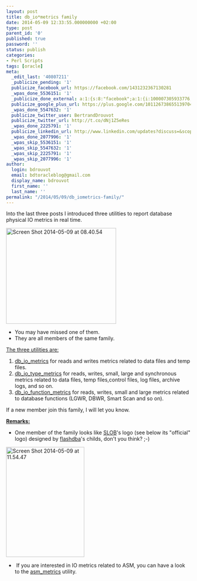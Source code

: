 ```yaml
---
layout: post
title: db_io*metrics family
date: 2014-05-09 12:33:55.000000000 +02:00
type: post
parent_id: '0'
published: true
password: ''
status: publish
categories:
- Perl Scripts
tags: [oracle]
meta:
  _edit_last: '40807211'
  _publicize_pending: '1'
  publicize_facebook_url: https://facebook.com/1431232367130281
  _wpas_done_5536151: '1'
  _publicize_done_external: a:1:{s:8:"facebook";a:1:{i:100007305933776;b:1;}}
  publicize_google_plus_url: https://plus.google.com/101126738655139704850/posts/3FqcqaqeLWr
  _wpas_done_5547632: '1'
  publicize_twitter_user: BertrandDrouvot
  publicize_twitter_url: http://t.co/dNj1Z5eRes
  _wpas_done_2225791: '1'
  publicize_linkedin_url: http://www.linkedin.com/updates?discuss=&scope=16310177&stype=M&topic=5870495690811011072&type=U&a=cEZf
  _wpas_done_2077996: '1'
  _wpas_skip_5536151: '1'
  _wpas_skip_5547632: '1'
  _wpas_skip_2225791: '1'
  _wpas_skip_2077996: '1'
author:
  login: bdrouvot
  email: bdtoracleblog@gmail.com
  display_name: bdrouvot
  first_name: ''
  last_name: ''
permalink: "/2014/05/09/db_iometrics-family/"
---
```


Into the last three posts I introduced three utilities to report database physical IO metrics in real time.

<img src="{{ site.baseurl }}/assets/images/screen-shot-2014-05-09-at-08-40-54.png" class="alignright size-medium wp-image-1970" width="300" height="261" alt="Screen Shot 2014-05-09 at 08.40.54" />

-   You may have missed one of them.
-   They are all members of the same family.

<span style="text-decoration:underline;">The three utilities are:</span>

1.  [db\_io\_metrics](http://bdrouvot.wordpress.com/db_io_metrics_script/ "db_io_metrics") for reads and writes metrics related to data files and temp files.
2.  [db\_io\_type\_metrics](http://bdrouvot.wordpress.com/db_io_type_metrics_script/ "db_io_type_metrics") for reads, writes, small, large and synchronous metrics related to data files, temp files,control files, log files, archive logs, and so on.
3.  [db\_io\_function\_metrics](http://bdrouvot.wordpress.com/db_io_function_metrics_script/ "db_io_function_metrics") for reads, writes, small and large metrics related to database functions (LGWR, DBWR, Smart Scan and so on).

If a new member join this family, I will let you know.

<span style="text-decoration:underline;">**Remarks:**</span>

-   One member of the family looks like [SLOB](http://kevinclosson.wordpress.com/2013/05/02/slob-2-a-significant-update-links-are-here/)'s logo (see below its "official" logo) designed by [flashdba](http://flashdba.com/)'s childs, don't you think? ;-)

<img src="{{ site.baseurl }}/assets/images/screen-shot-2014-05-09-at-11-54-47.png" class="aligncenter size-medium wp-image-1972" width="213" height="300" alt="Screen Shot 2014-05-09 at 11.54.47" />

-    If you are interested in IO metrics related to ASM, you can have a look to the [asm\_metrics](http://bdrouvot.wordpress.com/asm_metrics_script/ "asm_metrics") utility.
